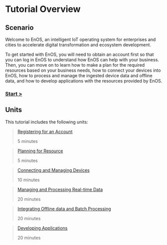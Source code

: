 # Tutorial Overview

## Scenario

Welcome to EnOS, an intelligent IoT operating system for enterprises and cities to accelerate digital transformation and ecosystem development. 

To get started with EnOS, you will need to obtain an account first so that you can log in EnOS to understand how EnOS can help with your business. Then, you can move on to learn how to make a plan for the required resources based on your business needs, how to connect your devices into EnOS, how to process and manage the ingested device data and offline data, and how to develop applications with the resources provided by EnOS.

### [Start >](account)

## Units

This tutorial includes the following units:

> [Registering for an Account](account)
>
> 5 minutes

> [Planning for Resource](planning)
>
> 5 minutes

> [Connecting and Managing Devices](device_connection)
>
> 10 minutes

> [Managing and Processing Real-time Data](realtime_data_development) 
>
> 20 minutes

> [Integrating Offline data and Batch Processing](batch_processing)
>
> 20 minutes

> [Developing Applications](app_development)
>
> 20 minutes

